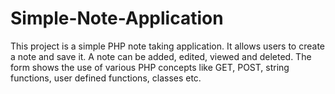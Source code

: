 # Simple-Note-Application
This project is a simple PHP note taking application. It allows users to create a note and save it. A note can be added, edited, viewed and deleted. The form shows the use of various PHP concepts like GET, POST, string functions, user defined functions, classes etc.
